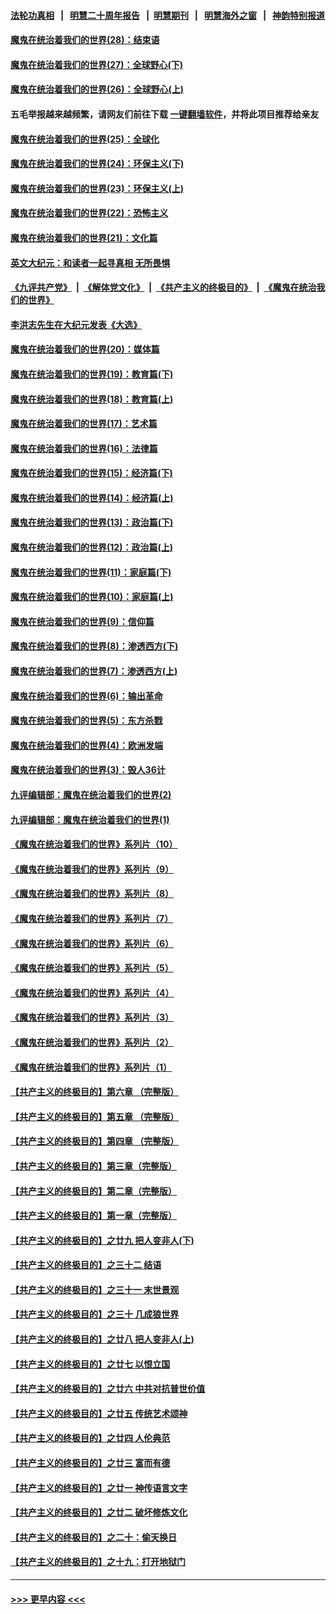 #### [法轮功真相](https://github.com/gfw-breaker/truth/blob/master/README.md?t=0) &nbsp;&nbsp;|&nbsp;&nbsp; [明慧二十周年报告](https://github.com/gfw-breaker/mh-reports/blob/master/README.md?t=0) &nbsp;&nbsp;|&nbsp;&nbsp;[明慧期刊](https://github.com/gfw-breaker/mh-qikan) &nbsp;&nbsp;|&nbsp;&nbsp; [明慧海外之窗](https://github.com/gfw-breaker/mh-news/blob/master/README.md?t=0) &nbsp;&nbsp;|&nbsp;&nbsp; [神韵特别报道](https://github.com/gfw-breaker/mh-news/blob/master/shenyun.md?t=0)
#### [魔鬼在统治着我们的世界(28)：结束语](../pages/nsc422/n10936246.md?t=07221801) 
#### [魔鬼在统治着我们的世界(27)：全球野心(下)](../pages/nsc422/n10928319.md?t=07221801) 
#### [魔鬼在统治着我们的世界(26)：全球野心(上)](../pages/nsc422/n10900318.md?t=07221801) 
#### 五毛举报越来越频繁，请网友们前往下载 [一键翻墙软件](https://github.com/gfw-breaker/ssr-accounts)，并将此项目推荐给亲友
#### [魔鬼在统治着我们的世界(25)：全球化](../pages/nsc422/n10788205.md?t=07221801) 
#### [魔鬼在统治着我们的世界(24)：环保主义(下)](../pages/nsc422/n10695307.md?t=07221801) 
#### [魔鬼在统治着我们的世界(23)：环保主义(上)](../pages/nsc422/n10688613.md?t=07221801) 
#### [魔鬼在统治着我们的世界(22)：恐怖主义](../pages/nsc422/n10614727.md?t=07221801) 
#### [魔鬼在统治着我们的世界(21)：文化篇](../pages/nsc422/n10597706.md?t=07221801) 
#### [英文大纪元：和读者一起寻真相 无所畏惧](../pages/nsc422/n12542027.md?t=07221801) 
#### [《九评共产党》](https://github.com/begood0513/9ping.md/blob/master/README.md) &nbsp;|&nbsp; [《解体党文化》](../../../../jtdwh.md/blob/master/README.md)  &nbsp;|&nbsp; [《共产主义的终极目的》](../../../../gczydzjmd.md/blob/master/README.md) &nbsp;|&nbsp; [《魔鬼在统治我们的世界》](../../../../mgztzwmdsj.md/blob/master/README.md) 
#### [李洪志先生在大纪元发表《大选》](../pages/nsc422/n12534746.md?t=07221801) 
#### [魔鬼在统治着我们的世界(20)：媒体篇](../pages/nsc422/n10586579.md?t=07221801) 
#### [魔鬼在统治着我们的世界(19)：教育篇(下)](../pages/nsc422/n10564808.md?t=07221801) 
#### [魔鬼在统治着我们的世界(18)：教育篇(上)](../pages/nsc422/n10526970.md?t=07221801) 
#### [魔鬼在统治着我们的世界(17)：艺术篇](../pages/nsc422/n10499093.md?t=07221801) 
#### [魔鬼在统治着我们的世界(16)：法律篇](../pages/nsc422/n10485969.md?t=07221801) 
#### [魔鬼在统治着我们的世界(15)：经济篇(下)](../pages/nsc422/n10469975.md?t=07221801) 
#### [魔鬼在统治着我们的世界(14)：经济篇(上)](../pages/nsc422/n10457370.md?t=07221801) 
#### [魔鬼在统治着我们的世界(13)：政治篇(下)](../pages/nsc422/n10448270.md?t=07221801) 
#### [魔鬼在统治着我们的世界(12)：政治篇(上)](../pages/nsc422/n10444576.md?t=07221801) 
#### [魔鬼在统治着我们的世界(11)：家庭篇(下)](../pages/nsc422/n10440961.md?t=07221801) 
#### [魔鬼在统治着我们的世界(10)：家庭篇(上)](../pages/nsc422/n10435448.md?t=07221801) 
#### [魔鬼在统治着我们的世界(9)：信仰篇](../pages/nsc422/n10432159.md?t=07221801) 
#### [魔鬼在统治着我们的世界(8)：渗透西方(下)](../pages/nsc422/n10429603.md?t=07221801) 
#### [魔鬼在统治着我们的世界(7)：渗透西方(上)](../pages/nsc422/n10426013.md?t=07221801) 
#### [魔鬼在统治着我们的世界(6)：输出革命](../pages/nsc422/n10421536.md?t=07221801) 
#### [魔鬼在统治着我们的世界(5)：东方杀戮](../pages/nsc422/n10417707.md?t=07221801) 
#### [魔鬼在统治着我们的世界(4)：欧洲发端](../pages/nsc422/n10414890.md?t=07221801) 
#### [魔鬼在统治着我们的世界(3)：毁人36计](../pages/nsc422/n10411583.md?t=07221801) 
#### [九评编辑部：魔鬼在统治着我们的世界(2)](../pages/nsc422/n10410036.md?t=07221801) 
#### [九评编辑部：魔鬼在统治着我们的世界(1)](../pages/nsc422/n10406825.md?t=07221801) 
#### [《魔鬼在统治着我们的世界》系列片（10）](../pages/nsc422/n12292670.md?t=07221801) 
#### [《魔鬼在统治着我们的世界》系列片（9）](../pages/nsc422/n12290859.md?t=07221801) 
#### [《魔鬼在统治着我们的世界》系列片（8）](../pages/nsc422/n12287445.md?t=07221801) 
#### [《魔鬼在统治着我们的世界》系列片（7）](../pages/nsc422/n12283425.md?t=07221801) 
#### [《魔鬼在统治着我们的世界》系列片（6）](../pages/nsc422/n12282314.md?t=07221801) 
#### [《魔鬼在统治着我们的世界》系列片（5）](../pages/nsc422/n12281419.md?t=07221801) 
#### [《魔鬼在统治着我们的世界》系列片（4）](../pages/nsc422/n12274024.md?t=07221801) 
#### [《魔鬼在统治着我们的世界》系列片（3）](../pages/nsc422/n12271322.md?t=07221801) 
#### [《魔鬼在统治着我们的世界》系列片（2）](../pages/nsc422/n12269049.md?t=07221801) 
#### [《魔鬼在统治着我们的世界》系列片（1）](../pages/nsc422/n12267575.md?t=07221801) 
#### [【共产主义的终极目的】第六章 （完整版）](../pages/nsc422/n11428913.md?t=07221801) 
#### [【共产主义的终极目的】第五章 （完整版）](../pages/nsc422/n11428912.md?t=07221801) 
#### [【共产主义的终极目的】第四章 （完整版）](../pages/nsc422/n11428907.md?t=07221801) 
#### [【共产主义的终极目的】第三章（完整版）](../pages/nsc422/n11428848.md?t=07221801) 
#### [【共产主义的终极目的】第二章（完整版）](../pages/nsc422/n11428831.md?t=07221801) 
#### [【共产主义的终极目的】第一章（完整版）](../pages/nsc422/n11417651.md?t=07221801) 
#### [【共产主义的终极目的】之廿九 把人变非人(下)](../pages/nsc422/n11344140.md?t=07221801) 
#### [【共产主义的终极目的】之三十二 结语](../pages/nsc422/n11360535.md?t=07221801) 
#### [【共产主义的终极目的】之三十一 末世景观](../pages/nsc422/n11351129.md?t=07221801) 
#### [【共产主义的终极目的】之三十 几成狼世界](../pages/nsc422/n11348280.md?t=07221801) 
#### [【共产主义的终极目的】之廿八 把人变非人(上)](../pages/nsc422/n11340492.md?t=07221801) 
#### [【共产主义的终极目的】之廿七 以恨立国](../pages/nsc422/n11336944.md?t=07221801) 
#### [【共产主义的终极目的】之廿六 中共对抗普世价值](../pages/nsc422/n11324785.md?t=07221801) 
#### [【共产主义的终极目的】之廿五 传统艺术颂神](../pages/nsc422/n11296396.md?t=07221801) 
#### [【共产主义的终极目的】之廿四 人伦典范](../pages/nsc422/n11296397.md?t=07221801) 
#### [【共产主义的终极目的】之廿三 富而有德](../pages/nsc422/n11283598.md?t=07221801) 
#### [【共产主义的终极目的】之廿一 神传语言文字](../pages/nsc422/n11263265.md?t=07221801) 
#### [【共产主义的终极目的】之廿二 破坏修炼文化](../pages/nsc422/n11245728.md?t=07221801) 
#### [【共产主义的终极目的】之二十：偷天换日](../pages/nsc422/n11238846.md?t=07221801) 
#### [【共产主义的终极目的】之十九：打开地狱门](../pages/nsc422/n11206376.md?t=07221801) 

----
#### [ >>> 更早内容 <<< ](../indexes/nsc422-earlier.md)
